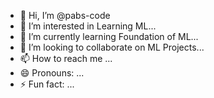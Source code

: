 - 👋 Hi, I’m @pabs-code
- 👀 I’m interested in Learning ML...
- 🌱 I’m currently learning Foundation of ML...
- 💞️ I’m looking to collaborate on ML Projects...
- 📫 How to reach me ...
- 😄 Pronouns: ...
- ⚡ Fun fact: ...

<!---
pabs-code/pabs-code is a ✨ special ✨ repository because its `README.md` (this file) appears on your GitHub profile.
You can click the Preview link to take a look at your changes.
--->
